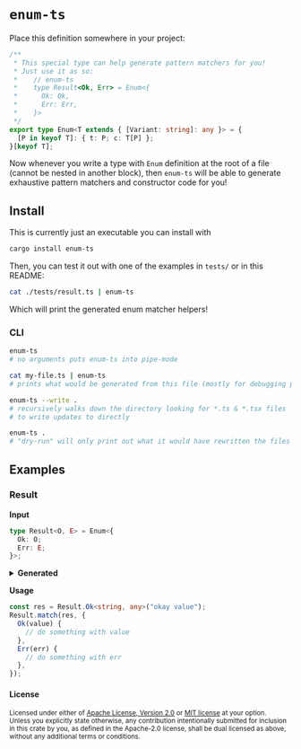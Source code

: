 # `enum-ts`

Place this definition somewhere in your project:

```typescript
/**
 * This special type can help generate pattern matchers for you!
 * Just use it as so:
 *    // enum-ts
 *    type Result<Ok, Err> = Enum<{
 *      Ok: Ok,
 *      Err: Err,
 *    }>
 */
export type Enum<T extends { [Variant: string]: any }> = {
  [P in keyof T]: { t: P; c: T[P] };
}[keyof T];
```

Now whenever you write a type with `Enum` definition at the root of a file (cannot be nested in another block), then
`enum-ts` will be able to generate exhaustive pattern matchers and constructor code for you!

## Install

This is currently just an executable you can install with

```sh
cargo install enum-ts
```

Then, you can test it out with one of the examples in `tests/` or in this README:

```sh
cat ./tests/result.ts | enum-ts
```

Which will print the generated enum matcher helpers!

### CLI

```sh
enum-ts
# no arguments puts enum-ts into pipe-mode

cat my-file.ts | enum-ts
# prints what would be generated from this file (mostly for debugging purposes)

enum-ts --write .
# recursively walks down the directory looking for *.ts & *.tsx files
# to write updates to directly

enum-ts .
# "dry-run" will only print out what it would have rewritten the files to if given the `--write` flag.
```

## Examples

### Result

**Input**

```typescript
type Result<O, E> = Enum<{
  Ok: O;
  Err: E;
}>;
```

<details>
  <summary><b>Generated</b></summary>

```typescript
namespace Result {
  export function Ok<O, E>(contents: O): Result<O, E> {
    return { t: "Ok", c: contents };
  }
  export function Err<O, E>(contents: E): Result<O, E> {
    return { t: "Err", c: contents };
  }
  export function apply<O, E, R>(fns: {
    Ok(content: O): R;
    Err(content: E): R;
  }): (value: Result<O, E>) => R {
    return function matchResultApply(value) {
      // @ts-ignore
      return fns[value.t](value.c);
    };
  }
  export function match<O, E, R>(
    value: Result<O, E>,
    fns: {
      Ok(content: O): R;
      Err(content: E): R;
    }
  ): R {
    return apply(fns)(value);
  }
}
```

</details>

**Usage**

```typescript
const res = Result.Ok<string, any>("okay value");
Result.match(res, {
  Ok(value) {
    // do something with value
  },
  Err(err) {
    // do something with err
  },
});
```

#### License

<sup>
Licensed under either of <a href="LICENSE-APACHE">Apache License, Version
2.0</a> or <a href="LICENSE-MIT">MIT license</a> at your option.
</sup>

<br>

<sub>
Unless you explicitly state otherwise, any contribution intentionally submitted
for inclusion in this crate by you, as defined in the Apache-2.0 license, shall
be dual licensed as above, without any additional terms or conditions.
</sub>
